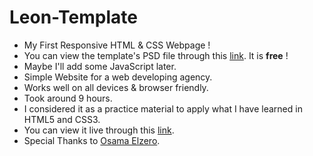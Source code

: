 # Leon-Template
<ul>
  <li>My First Responsive HTML &amp; CSS Webpage !</li>
  <li>You can view the template's PSD file through this <a href="https://www.graphberry.com/item/leon-psd-agency-template" target="_blank">link</a>. It is <b>free</b> !</li>
  <li>Maybe I'll add some JavaScript later.</li>
  <li>Simple Website for a web developing agency.</li>
  <li>Works well on all devices &amp; browser friendly.</li>
  <li>Took around 9 hours.</li>
  <li>I considered it as a practice material to apply what I have learned in HTML5 and CSS3.</li>
  <li>You can view it live through this <a href="https://philopaterhany.github.io/Leon-Template" target="_blank">link</a>.</li>
  <li>Special Thanks to <a href="https://www.youtube.com/playlist?list=PLDoPjvoNmBAzHSjcR-HnW9tnxyuye8KbF" target="_blank">Osama Elzero</a>.</li>
</ul>

